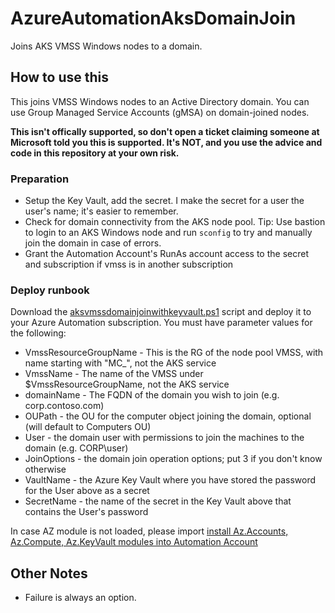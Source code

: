 # AzureAutomationAksDomainJoin

Joins AKS VMSS Windows nodes to a domain.

## How to use this

This joins VMSS Windows nodes to an Active Directory domain. You can use Group Managed Service Accounts (gMSA) on domain-joined nodes.

**This isn't offically supported, so don't open a ticket claiming someone at Microsoft told you this is supported. It's NOT, and you use the advice and code in this repository at your own risk.**

### Preparation

- Setup the Key Vault, add the secret. I make the secret for a user the user's name; it's easier to remember.
- Check for domain connectivity from the AKS node pool. Tip: Use bastion to login to an AKS Windows node and run `sconfig` to try and manually join the domain in case of errors.
- Grant the Automation Account's RunAs account access to the secret and subscription if vmss is in another subscription

### Deploy runbook

Download the [aksvmssdomainjoinwithkeyvault.ps1](https://github.com/x3nc0n/AzureAutomationAksDomainJoin/blob/master/aksvmssdomainjoinwithkeyvault.ps1) script and deploy it to your Azure Automation subscription. You must have parameter values for the following:

- VmssResourceGroupName - This is the RG of the node pool VMSS, with name starting with "MC_", not the AKS service
- VmssName - The name of the VMSS under $VmssResourceGroupName, not the AKS service
- domainName - The FQDN of the domain you wish to join (e.g. corp.contoso.com)
- OUPath - the OU for the computer object joining the domain, optional (will default to Computers OU)
- User - the domain user with permissions to join the machines to the domain (e.g. CORP\user)
- JoinOptions - the domain join operation options; put 3 if you don't know otherwise
- VaultName - the Azure Key Vault where you have stored the password for the User above as a secret
- SecretName - the name of the secret in the Key Vault above that contains the User's password

In case AZ module is not loaded, please import [install Az.Accounts, Az.Compute, Az.KeyVault modules into Automation Account](https://docs.microsoft.com/en-us/azure/automation/shared-resources/modules#import-az-modules)

## Other Notes

- Failure is always an option.
